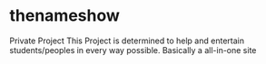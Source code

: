 # thenameshow
Private Project 
This Project is determined to help and entertain students/peoples in every way possible.
Basically a all-in-one site
